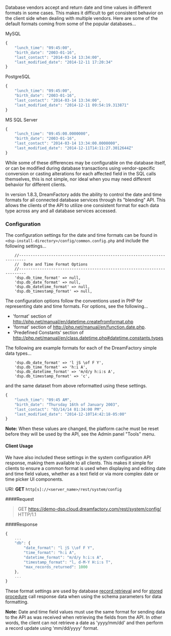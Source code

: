 Database vendors accept and return date and time values in different formats in some cases. This makes it difficult to get consistent behavior on the client side when dealing with multiple vendors. Here are some of the default formats coming from some of the popular databases...

MySQL

```javascript
{
	"lunch_time": "09:45:00",
	"birth_date": "2003-01-16",
	"last_contact": "2014-03-14 13:34:00",
	"last_modified_date": "2014-12-11 17:20:34"
}
```

PostgreSQL

```javascript
{
	"lunch_time": "09:45:00",
	"birth_date": "2003-01-16",
	"last_contact": "2014-03-14 13:34:00",
	"last_modified_date": "2014-12-11 09:54:19.313871"
}
```

MS SQL Server

```javascript
{
	"lunch_time": "09:45:00.0000000",
	"birth_date": "2003-01-16",
	"last_contact": "2014-03-14 13:34:00.0000000",
	"last_modified_date": "2014-12-11T14:11:27.3012644Z"
}
```

While some of these differences may be configurable on the database itself, or can be modified during database transactions using vendor-specific conversion or casting alterations for each affected field in the SQL calls themselves, this is not simple, nor ideal when you may need different behavior for different clients. 

In version 1.8.3, DreamFactory adds the ability to control the date and time formats for all connected database services through its "blending" API. This allows the clients of the API to utilize one consistent format for each data type across any and all database services accessed. 

### <a name="configuration"></a>Configuration

The configuration settings for the date and time formats can be found in `<dsp-install-directory>/config/common.config.php` and include the following settings...

```
    //-------------------------------------------------------------------------
    //  Date and Time Format Options
    //-------------------------------------------------------------------------
    'dsp.db_time_format' => null,
    'dsp.db_date_format' => null,
    'dsp.db_datetime_format' => null,
    'dsp.db_timestamp_format' => null,
```

The configuration options follow the conventions used in PHP for representing date and time formats. For options, see the following... 
  * 'format' section of http://php.net/manual/en/datetime.createfromformat.php
  * 'format' section of http://php.net/manual/en/function.date.php.
  * 'Predefined Constants' section of http://php.net/manual/en/class.datetime.php#datetime.constants.types

The following are example formats for each of the DreamFactory simple data types...

```
    'dsp.db_date_format' => 'l jS \of F Y',
    'dsp.db_time_format' => 'h:i A',
    'dsp.db_datetime_format' => 'm/d/y h:i:s A',
    'dsp.db_timestamp_format' => 'c',
```
and the same dataset from above reformatted using these settings.

```javascript
{
	"lunch_time": "09:45 AM",
	"birth_date": "Thursday 16th of January 2003",
	"last_contact": "03/14/14 01:34:00 PM",
	"last_modified_date": "2014-12-10T14:42:18-05:00"
}
```
**Note:** When these values are changed, the platform cache must be reset before they will be used by the API, see the Admin panel "Tools" menu.

#### <a name="fields"></a>Client Usage

We have also included these settings in the system configuration API response, making them available to all clients. This makes it simple for clients to ensure a common format is used when displaying and editing date and time field values, whether as a text field or via more complex date or time picker UI components.
 
URI: **GET** `http[s]://<server_name>/rest/system/config`

####Request
>GET https://demo-dsp.cloud.dreamfactory.com/rest/system/config/ HTTP/1.1

####Response
```javascript
{
	...
	"db": {
		"date_format": "l jS \\of F Y",
		"time_format": "h:i A",
		"datetime_format": "m/d/y h:i:s A",
		"timestamp_format": "l, d-M-Y H:i:s T",
		"max_records_returned": 1000
	},
	...
}
```

These format settings are used by database [record retrieval](Database-Retrieving-Records) and for [stored procedure](SQL-Stored-Procedures) call response data when using the schema parameters for data formatting.

**Note:** Date and time field values must use the same format for sending data to the API as was received when retrieving the fields from the API. In other words, the client can not retrieve a date as 'yyyy/mm/dd' and then perform a record update using 'mm/dd/yyyy' format. 